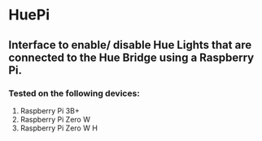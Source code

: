 # HuePi
## Interface to enable/ disable Hue Lights that are connected to the Hue Bridge using a Raspberry Pi.

### Tested on the following devices:
1. Raspberry Pi 3B+
2. Raspberry Pi Zero W
3. Raspberry Pi Zero W H
